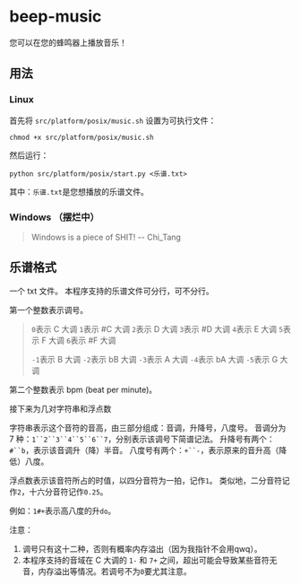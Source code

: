 # beep-music
您可以在您的蜂鸣器上播放音乐！

## 用法
### Linux
首先将 `src/platform/posix/music.sh` 设置为可执行文件：
```shell
chmod +x src/platform/posix/music.sh
```
然后运行：
```shell
python src/platform/posix/start.py <乐谱.txt>
```
其中：`乐谱.txt`是您想播放的乐谱文件。

### Windows （摆烂中）
> Windows is a piece of SHIT!
> -- Chi\_Tang

## 乐谱格式
一个 txt 文件。
本程序支持的乐谱文件可分行，可不分行。

第一个整数表示调号。
> `0`表示 C 大调
> `1`表示 #C 大调
> `2`表示 D 大调
> `3`表示 #D 大调
> `4`表示 E 大调
> `5`表示 F 大调
> `6`表示 #F 大调
>
> `-1`表示 B 大调
> `-2`表示 bB 大调
> `-3`表示 A 大调
> `-4`表示 bA 大调
> `-5`表示 G 大调

第二个整数表示 bpm (beat per minute)。

接下来为几对字符串和浮点数

字符串表示这个音符的音高，由三部分组成：音调，升降号，八度号。
音调分为 7 种：`1``2``3``4``5``6``7`，分别表示该调号下简谱记法。
升降号有两个：`#``b`，表示该音调升（降）半音。
八度号有两个：`+``-`，表示原来的音升高（降低）八度。

浮点数表示该音符所占的时值，以四分音符为一拍，记作`1`。
类似地，二分音符记作`2`，十六分音符记作`0.25`。

例如：`1#+`表示高八度的升`do`。

注意：
1. 调号只有这十二种，否则有概率内存溢出（因为我指针不会用qwq）。
2. 本程序支持的音域在 C 大调的 `1-` 和 `7+` 之间，超出可能会导致某些音符无音，内存溢出等情况。若调号不为`0`要尤其注意。

